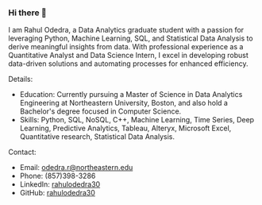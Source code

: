### Hi there 👋

I am Rahul Odedra, a Data Analytics graduate student with a passion for leveraging Python, Machine Learning, SQL, and Statistical Data Analysis to derive meaningful insights from data. With professional experience as a Quantitative Analyst and Data Science Intern, I excel in developing robust data-driven solutions and automating processes for enhanced efficiency.

Details:
- Education: Currently pursuing a Master of Science in Data Analytics Engineering at Northeastern University, Boston, and also hold a Bachelor's degree focused in Computer Science.
- Skills: Python, SQL, NoSQL, C++, Machine Learning, Time Series, Deep Learning, Predictive Analytics, Tableau, Alteryx, Microsoft Excel, Quantitative research, Statistical Data Analysis.

Contact:
- Email: odedra.r@northeastern.edu 
- Phone: (857)398-3286 
- LinkedIn: [rahulodedra30](https://www.linkedin.com/in/rahulodedra30) 
- GitHub: [rahulodedra30](https://github.com/rahulodedra30)
